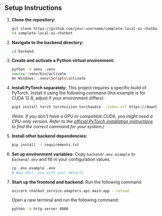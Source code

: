 

## Setup Instructions

1.  **Clone the repository:**
    ```bash
    git clone https://github.com/your-username/complete-local-ai-chatbot.git
    cd complete-local-ai-chatbot
    ```

2.  **Navigate to the backend directory:**
    ```bash
    cd backend
    ```

3.  **Create and activate a Python virtual environment:**
    ```bash
    python -m venv .venv
    source .venv/bin/activate
    On Windows: .venv\Scripts\activate
    ```

4.  **Install PyTorch separately:**
    This project requires a specific build of PyTorch. Install it using the following command (this example is for CUDA 12.8, adjust if your environment differs):
    ```bash
    pip3 install torch torchvision torchaudio --index-url https://download.pytorch.org/whl/cu128
    ```
    *(Note: If you don't have a GPU or compatible CUDA, you might need a CPU-only version. Refer to the [official PyTorch installation instructions](https://pytorch.org/get-started/locally/) to find the correct command for your system.)*

5.  **Install other backend dependencies:**
    ```bash
    pip install -r requirements.txt
    ```

6.  **Set up environment variables:**
    Copy `backend/.env.example` to `backend/.env` and fill in your configuration values.
    ```bash
    cp .env.example .env
    # Now edit .env with your details
    ```

7. **Start up the frontend and backend:**
    Run the following command:
    ```bash
    uvicorn chatbot_service.adapters.api.main:app --reload
    ```
    Open a new terminal and run the following command:
    ```bash
    python -m http.server 8080
    ```